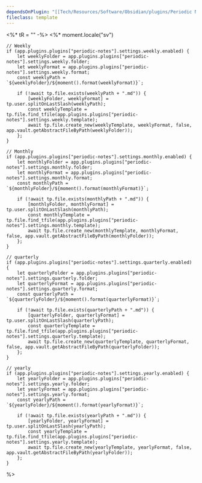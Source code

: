 ```yaml
---
dependsOnPlugin: "[[Tech/Resources/Software/Obsidian/plugins/Periodic Notes|Periodic Notes]]"
fileclass: template
---
```

<%* tR = "" -%>
<%*
	moment.locale("sv")

	// Weekly
	if (app.plugins.plugins["periodic-notes"].settings.weekly.enabled) {
		let weeklyFolder = app.plugins.plugins["periodic-notes"].settings.weekly.folder;
		let weeklyFormat = app.plugins.plugins["periodic-notes"].settings.weekly.format;
		const weeklyPath = `${weeklyFolder}/${moment().format(weeklyFormat)}`;
		
		if (!await tp.file.exists(weeklyPath + ".md")) {
			[weeklyFolder, weeklyFormat] = tp.user.splitOnLastSlash(weeklyPath);
			const weeklyTemplate = tp.file.find_tfile(app.plugins.plugins["periodic-notes"].settings.weekly.template);
			await tp.file.create_new(weeklyTemplate, weeklyFormat, false, app.vault.getAbstractFileByPath(weeklyFolder));
		};
	}

	// Monthly
	if (app.plugins.plugins["periodic-notes"].settings.monthly.enabled) {
		let monthlyFolder = app.plugins.plugins["periodic-notes"].settings.monthly.folder;
		let monthlyFormat = app.plugins.plugins["periodic-notes"].settings.monthly.format;
		const monthlyPath = `${monthlyFolder}/${moment().format(monthlyFormat)}`;
		
		if (!await tp.file.exists(monthlyPath + ".md")) {
			[monthlyFolder, monthlyFormat] = tp.user.splitOnLastSlash(monthlyPath);
			const monthlyTemplate = tp.file.find_tfile(app.plugins.plugins["periodic-notes"].settings.monthly.template);
			await tp.file.create_new(monthlyTemplate, monthlyFormat, false, app.vault.getAbstractFileByPath(monthlyFolder));
		};
	}
	
	// quarterly
	if (app.plugins.plugins["periodic-notes"].settings.quarterly.enabled) {
		let quarterlyFolder = app.plugins.plugins["periodic-notes"].settings.quarterly.folder;
		let quarterlyFormat = app.plugins.plugins["periodic-notes"].settings.quarterly.format;
		const quarterlyPath = `${quarterlyFolder}/${moment().format(quarterlyFormat)}`;
		
		if (!await tp.file.exists(quarterlyPath + ".md")) {
			[quarterlyFolder, quarterlyFormat] = tp.user.splitOnLastSlash(quarterlyPath);
			const quarterlyTemplate = tp.file.find_tfile(app.plugins.plugins["periodic-notes"].settings.quarterly.template);
			await tp.file.create_new(quarterlyTemplate, quarterlyFormat, false, app.vault.getAbstractFileByPath(quarterlyFolder));
		};
	}
	
	// yearly
	if (app.plugins.plugins["periodic-notes"].settings.yearly.enabled) {
		let yearlyFolder = app.plugins.plugins["periodic-notes"].settings.yearly.folder;
		let yearlyFormat = app.plugins.plugins["periodic-notes"].settings.yearly.format;
		const yearlyPath = `${yearlyFolder}/${moment().format(yearlyFormat)}`;
		
		if (!await tp.file.exists(yearlyPath + ".md")) {
			[yearlyFolder, yearlyFormat] = tp.user.splitOnLastSlash(yearlyPath);
			const yearlyTemplate = tp.file.find_tfile(app.plugins.plugins["periodic-notes"].settings.yearly.template);
			await tp.file.create_new(yearlyTemplate, yearlyFormat, false, app.vault.getAbstractFileByPath(yearlyFolder));
		};
	}
%>